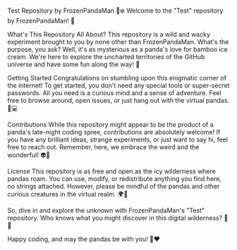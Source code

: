 Test Repository by FrozenPandaMan 🐼❄️
Welcome to the "Test" repository by FrozenPandaMan! 🎉

What's This Repository All About?
This repository is a wild and wacky experiment brought to you by none other than FrozenPandaMan. What's the purpose, you ask? Well, it's as mysterious as a panda's love for bamboo ice cream. We're here to explore the uncharted territories of the GitHub universe and have some fun along the way! 🚀

Getting Started
Congratulations on stumbling upon this enigmatic corner of the internet! To get started, you don't need any special tools or super-secret passwords. All you need is a curious mind and a sense of adventure. Feel free to browse around, open issues, or just hang out with the virtual pandas. 🐼💻

Contributions
While this repository might appear to be the product of a panda's late-night coding spree, contributions are absolutely welcome! If you have any brilliant ideas, strange experiments, or just want to say hi, feel free to reach out. Remember, here, we embrace the weird and the wonderful! 👽🌈

License
This repository is as free and open as the icy wilderness where pandas roam. You can use, modify, or redistribute anything you find here, no strings attached. However, please be mindful of the pandas and other curious creatures in the virtual realm. 🌍🐾

So, dive in and explore the unknown with FrozenPandaMan's "Test" repository. Who knows what you might discover in this digital wilderness? 🌟🌌

Happy coding, and may the pandas be with you! 🐼❤️
